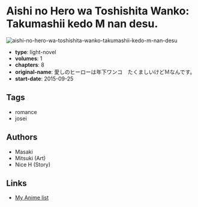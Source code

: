 # Aishi no Hero wa Toshishita Wanko: Takumashii kedo M nan desu.

![aishi-no-hero-wa-toshishita-wanko-takumashii-kedo-m-nan-desu](https://cdn.myanimelist.net/images/manga/3/195621.jpg)

-   **type**: light-novel
-   **volumes**: 1
-   **chapters**: 8
-   **original-name**: 愛しのヒーローは年下ワンコ　たくましいけどＭなんです。
-   **start-date**: 2015-09-25

## Tags

-   romance
-   josei

## Authors

-   Masaki
-   Mitsuki (Art)
-   Nice H (Story)

## Links

-   [My Anime list](https://myanimelist.net/manga/106911/Aishi_no_Hero_wa_Toshishita_Wanko__Takumashii_kedo_M_nan_desu)
